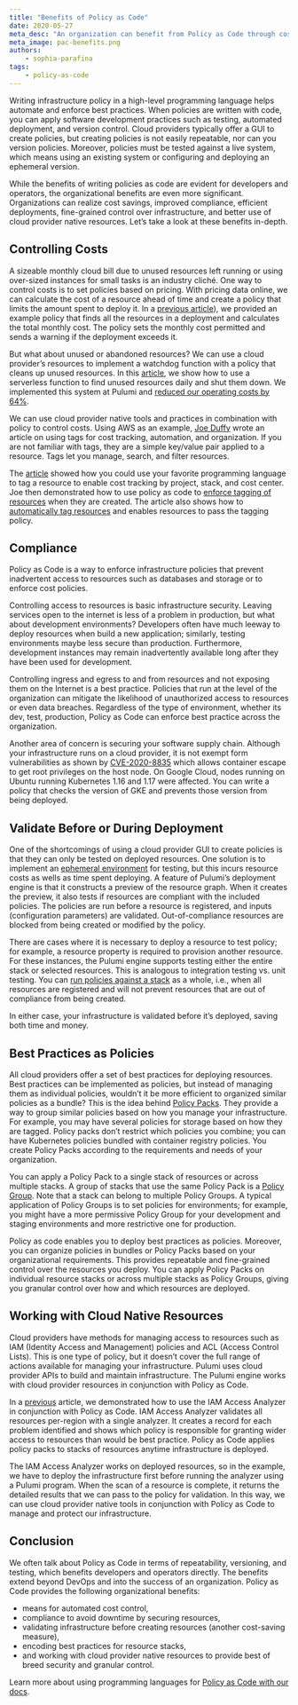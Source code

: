 ```yaml
---
title: "Benefits of Policy as Code"
date: 2020-05-27
meta_desc: "An organization can benefit from Policy as Code through cost control, compliance, and best practices."
meta_image: pac-benefits.png
authors:
    - sophia-parafina
tags:
    - policy-as-code
---
```


Writing infrastructure policy in a high-level programming language helps automate and enforce best practices. When policies are written with code, you can apply software development practices such as testing, automated deployment, and version control. Cloud providers typically offer a GUI to create policies,  but creating policies is not easily repeatable, nor can you version policies. Moreover, policies must be tested against a live system, which means using an existing system or configuring and deploying an ephemeral version.

While the benefits of writing policies as code are evident for developers and operators, the organizational benefits are even more significant. Organizations can realize cost savings, improved compliance, efficient deployments, fine-grained control over infrastructure, and better use of cloud provider native resources. Let’s take a look at these benefits in-depth.

<!--more-->

## Controlling Costs

A sizeable monthly cloud bill due to unused resources left running or using over-sized instances for small tasks is an industry cliché. One way to control costs is to set policies based on pricing. With pricing data online, we can calculate the cost of a resource ahead of time and create a policy that limits the amount spent to deploy it. In a [previous article](/blog/manage-infrastructure-with-pac#controlling-cost-on-aws)), we provided an example policy that finds all the resources in a deployment and calculates the total monthly cost. The policy sets the monthly cost permitted and sends a warning if the deployment exceeds it.

But what about unused or abandoned resources? We can use a cloud provider’s resources to implement a watchdog function with a policy that cleans up unused resources. In this [article](/blog/controlling-aws-costs-with-lambda-and-pulumi/), we show how to use a serverless function to find unused resources daily and shut them down. We implemented this system at Pulumi and [reduced our operating costs by 64%](/blog/controlling-aws-costs-with-lambda-and-pulumi#in-conclusion).

We can use cloud provider native tools and practices in combination with policy to control costs. Using AWS as an example, [Joe Duffy](https://twitter.com/funcofjoe) wrote an article on using tags for cost tracking, automation, and organization. If you are not familiar with tags, they are a simple key/value pair applied to a resource. Tags let you manage, search, and filter resources.

The [article](/blog/automatically-enforcing-aws-resource-tagging-policies/) showed how you could use your favorite programming language to tag a resource to enable cost tracking by project, stack, and cost center. Joe then demonstrated how to use policy as code to [enforce tagging of resources](/blog/automatically-enforcing-aws-resource-tagging-policies#defining-our-tags-enforcer-policy) when they are created.  The article also shows how to [automatically tag resources](/blog/automatically-enforcing-aws-resource-tagging-policies#automatically-applying-tags) and enables resources to pass the tagging policy.

## Compliance

Policy as Code is a way to enforce infrastructure policies that prevent inadvertent access to resources such as databases and storage or to enforce cost policies.

Controlling access to resources is basic infrastructure security. Leaving services open to the internet is less of a problem in production, but what about development environments? Developers often have much leeway to deploy resources when build a new application; similarly, testing environments maybe less secure than production. Furthermore, development instances may remain inadvertently available long after they have been used for development.

Controlling ingress and egress to and from resources and not exposing them on the Internet is a best practice. Policies that run at the level of the organization can mitigate the likelihood of unauthorized access to resources or even data breaches. Regardless of the type of environment, whether its dev, test, production, Policy as Code can enforce best practice across the organization.

Another area of concern is securing your software supply chain. Although your infrastructure runs on a cloud provider, it is not exempt form vulnerabilities as shown by [CVE-2020-8835](https://cve.mitre.org/cgi-bin/cvename.cgi?name=CVE-2020-8835) which allows container escape to get root privileges on the host node. On Google Cloud, nodes running on Ubuntu running Kubernetes 1.16 and 1.17 were affected. You can write a policy that checks the version of GKE and prevents those version from being deployed.

## Validate Before or During Deployment

One of the shortcomings of using a cloud provider GUI to create policies is that they can only be tested on deployed resources. One solution is to implement an [ephemeral environment](https://about.gitlab.com/blog/2020/01/27/kubecon-na-2019-are-you-about-to-break-prod/) for testing, but this incurs resource costs as wells as time spent deploying. A feature of Pulumi’s deployment engine is that it constructs a preview of the resource graph. When it creates the preview, it also tests if resources are compliant with the included policies. The policies are run before a resource is registered, and inputs (configuration parameters) are validated. Out-of-compliance resources are blocked from being created or modified by the policy.

There are cases where it is necessary to deploy a resource to test policy; for example, a resource property is required to provision another resource. For these instances, the Pulumi engine supports testing either the entire stack or selected resources. This is analogous to integration testing vs. unit testing. You can [run policies against a stack](/blog/enforcing-different-kinds-of-policies-for-cloud-resources#stack-validation) as a whole, i.e., when all resources are registered and will not prevent resources that are out of compliance from being created.

In either case, your infrastructure is validated before it’s deployed, saving both time and money.

## Best Practices as Policies

All cloud providers offer a set of best practices for deploying resources. Best practices can be implemented as policies, but instead of managing them as individual policies, wouldn’t it be more efficient to organized similar policies as a bundle? This is the idea behind [Policy Packs](/docs/iac/packages-and-automation/crossguard/core-concepts#policy-pack). They provide a way to group similar policies based on how you manage your infrastructure. For example, you may have several policies for storage based on how they are tagged. Policy packs don’t restrict which policies you combine; you can have Kubernetes policies bundled with container registry policies. You create Policy Packs according to the requirements and needs of your organization.

You can apply a Policy Pack to a single stack of resources or across multiple stacks. A group of stacks that use the same Policy Pack is a [Policy Group](/docs/iac/packages-and-automation/crossguard/core-concepts#policy-group). Note that a stack can belong to multiple Policy Groups. A typical application of Policy Groups is to set policies for environments; for example, you might have a more permissive Policy Group for your development and staging environments and more restrictive one for production.

Policy as code enables you to deploy best practices as policies. Moreover, you can organize policies in bundles or Policy Packs based on your organizational requirements. This provides repeatable and fine-grained control over the resources you deploy. You can apply Policy Packs on individual resource stacks or across multiple stacks as Policy Groups, giving you granular control over how and which resources are deployed.

## Working with Cloud Native Resources

Cloud providers have methods for managing access to resources such as IAM (Identity Access and Management) policies and ACL (Access Control Lists). This is one type of policy, but it doesn’t cover the full range of actions available for managing your infrastructure. Pulumi uses cloud provider APIs to build and maintain infrastructure. The Pulumi engine works with cloud provider resources in conjunction with Policy as Code.

In a [previous](/blog/aws-iam-access-analyzer-and-crossguard/) article, we demonstrated how to use the IAM Access Analyzer in conjunction with Policy as Code.  IAM Access Analyzer validates all resources per-region with a single analyzer. It creates a record for each problem identified and shows which policy is responsible for granting wider access to resources than would be best practice. Policy as Code applies policy packs to stacks of resources anytime infrastructure is deployed.

The IAM Access Analyzer works on deployed resources, so in the example, we have to deploy the infrastructure first before running the analyzer using a Pulumi program. When the scan of a resource is complete, it returns the detailed results that we can pass to the policy for validation. In this way, we can use cloud provider native tools in conjunction with Policy as Code to manage and protect our infrastructure.

## Conclusion

We often talk about Policy as Code in terms of repeatability, versioning, and testing, which benefits developers and operators directly. The benefits extend beyond DevOps and into the success of an organization. Policy as Code provides the following organizational benefits:

- means for automated cost control,
- compliance to avoid downtime by securing resources,
- validating infrastructure before creating resources (another cost-saving measure),
- encoding best practices for resource stacks,
- and working with cloud provider native resources to provide best of breed security and granular control.

Learn more about using programming languages for [Policy as Code with our docs](/docs/iac/packages-and-automation/crossguard/).
